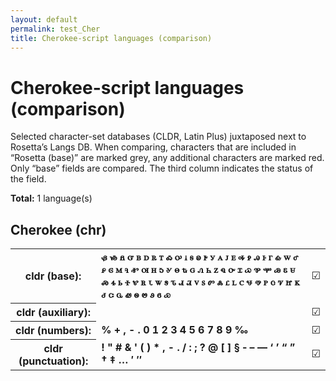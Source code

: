 ```yaml
---
layout: default
permalink: test_Cher
title: Cherokee-script languages (comparison)
---
```


# Cherokee-script languages (comparison)

Selected character-set databases (CLDR, Latin Plus) juxtaposed next to Rosetta’s Langs DB. When comparing, characters that are included in “Rosetta (base)” are marked grey, any additional characters are marked red. Only “base” fields are compared. The third column indicates the status of the field.

**Total:** 1 language(s)

## Cherokee (chr)

<table>
 <tr><th>cldr (base):</th><td><strong>ᏸ</strong> <strong>ᏹ</strong> <strong>ᏺ</strong> <strong>ᏻ</strong> <strong>ᏼ</strong> <strong>ꭰ</strong> <strong>ꭱ</strong> <strong>ꭲ</strong> <strong>ꭳ</strong> <strong>ꭴ</strong> <strong>ꭵ</strong> <strong>ꭶ</strong> <strong>ꭷ</strong> <strong>ꭸ</strong> <strong>ꭹ</strong> <strong>ꭺ</strong> <strong>ꭻ</strong> <strong>ꭼ</strong> <strong>ꭽ</strong> <strong>ꭾ</strong> <strong>ꭿ</strong> <strong>ꮀ</strong> <strong>ꮁ</strong> <strong>ꮂ</strong> <strong>ꮃ</strong> <strong>ꮄ</strong> <strong>ꮅ</strong> <strong>ꮆ</strong> <strong>ꮇ</strong> <strong>ꮈ</strong> <strong>ꮉ</strong> <strong>ꮊ</strong> <strong>ꮋ</strong> <strong>ꮌ</strong> <strong>ꮍ</strong> <strong>ꮎ</strong> <strong>ꮏ</strong> <strong>ꮐ</strong> <strong>ꮑ</strong> <strong>ꮒ</strong> <strong>ꮓ</strong> <strong>ꮔ</strong> <strong>ꮕ</strong> <strong>ꮖ</strong> <strong>ꮗ</strong> <strong>ꮘ</strong> <strong>ꮙ</strong> <strong>ꮚ</strong> <strong>ꮛ</strong> <strong>ꮜ</strong> <strong>ꮝ</strong> <strong>ꮞ</strong> <strong>ꮟ</strong> <strong>ꮠ</strong> <strong>ꮡ</strong> <strong>ꮢ</strong> <strong>ꮣ</strong> <strong>ꮤ</strong> <strong>ꮥ</strong> <strong>ꮦ</strong> <strong>ꮧ</strong> <strong>ꮨ</strong> <strong>ꮩ</strong> <strong>ꮪ</strong> <strong>ꮫ</strong> <strong>ꮬ</strong> <strong>ꮭ</strong> <strong>ꮮ</strong> <strong>ꮯ</strong> <strong>ꮰ</strong> <strong>ꮱ</strong> <strong>ꮲ</strong> <strong>ꮳ</strong> <strong>ꮴ</strong> <strong>ꮵ</strong> <strong>ꮶ</strong> <strong>ꮷ</strong> <strong>ꮸ</strong> <strong>ꮹ</strong> <strong>ꮺ</strong> <strong>ꮻ</strong> <strong>ꮼ</strong> <strong>ꮽ</strong> <strong>ꮾ</strong> <strong>ꮿ</strong> </td><td>☑︎</td></tr>
<tr><th>cldr (auxiliary):</th><td><span></span> </td><td>☑︎</td></tr>
<tr><th>cldr (numbers):</th><td><strong>%</strong> <strong>+</strong> <strong>,</strong> <strong>-</strong> <strong>.</strong> <strong>0</strong> <strong>1</strong> <strong>2</strong> <strong>3</strong> <strong>4</strong> <strong>5</strong> <strong>6</strong> <strong>7</strong> <strong>8</strong> <strong>9</strong> <strong>‰</strong> </td><td>☑︎</td></tr>
<tr><th>cldr (punctuation):</th><td><strong>!</strong> <strong>"</strong> <strong>#</strong> <strong>&</strong> <strong>'</strong> <strong>(</strong> <strong>)</strong> <strong>*</strong> <strong>,</strong> <strong>-</strong> <strong>.</strong> <strong>/</strong> <strong>:</strong> <strong>;</strong> <strong>?</strong> <strong>@</strong> <strong>[</strong> <strong>]</strong> <strong>§</strong> <strong>‐</strong> <strong>–</strong> <strong>—</strong> <strong>‘</strong> <strong>’</strong> <strong>“</strong> <strong>”</strong> <strong>†</strong> <strong>‡</strong> <strong>…</strong> <strong>′</strong> <strong>″</strong> </td><td>☑︎</td></tr>
 </table>

